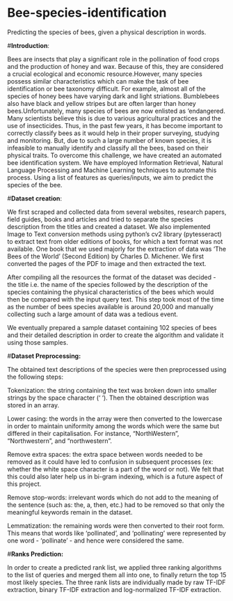 # Bee-species-identification
Predicting the species of bees, given a physical description in words. 


#**Introduction**:

Bees are insects that play a significant role in the pollination of food crops and the production of honey and wax. Because of this, they are considered a crucial ecological and economic resource.However, many species possess similar characteristics which can make the task of bee identification or bee taxonomy difficult. For example, almost all of the species of honey bees have varying dark and light striations. Bumblebees also have black and yellow stripes but are often larger than honey bees.Unfortunately, many species of bees are now enlisted as ‘endangered. Many scientists believe this is due to various agricultural practices and the use of insecticides. Thus, in the past few years, it has become important to correctly classify bees as it would help in their proper surveying, studying and monitoring. But, due to such a large number of known species, it is infeasible to manually identify and classify all the bees, based on their physical traits. 
To overcome this challenge, we have created an automated bee identification system. We have employed Information Retrieval, Natural Language Processing and Machine Learning techniques to automate this process. Using a list of features as queries/inputs, we aim to predict the species of the bee.

#**Dataset creation**:

We first scraped and collected data from several websites, research papers, field guides, books and articles and tried to separate the species description from the titles and created a dataset.
We also implemented Image to Text conversion methods using python’s cv2 library (pytesseract) to extract text from older editions of books, for which a text format was not available. One book that we used majorly for the extraction of data was ‘The Bees of the World’ (Second Edition) by Charles D. Michener. We first converted the pages of the PDF to image and then extracted the text.

After compiling all the resources the format of the dataset was decided - the title i.e. the name of the species followed by the description of the species containing the physical characteristics of the bees which would then be compared with the input query text. This step took most of the time as the number of bees species available is around 20,000 and manually collecting such a large amount of data was a tedious event. 

We eventually prepared a sample dataset containing 102 species of bees and their detailed description in order to create the algorithm and validate it using those samples. 


#**Dataset Preprocessing:**

The obtained text descriptions of the species were then preprocessed using the following steps:

Tokenization: the string containing the text was broken down into smaller strings by the space character (‘ ‘). Then the obtained description was stored in an array.  

Lower casing: the words in the array were then converted to the lowercase in order to maintain uniformity among the words which were the same but differed in their capitalisation. For instance, “NorthWestern”, “Northwestern”, and “northwestern”. 

Remove extra spaces: the extra space between words needed to be removed as it could have led to confusion in subsequent processes (ex: whether the white space character is a part of the word or not). We felt that this could also later help us in bi-gram indexing, which is a future aspect of this project.

Remove stop-words: irrelevant words which do not add to the meaning of the sentence (such as: the, a, then, etc.) had to be removed so that only the meaningful keywords remain in the dataset. 

Lemmatization: the remaining words were then converted to their root form. This means that words like ‘pollinated’, and  ‘pollinating’ were represented by one word - ‘pollinate’ - and hence were considered the same.


#**Ranks Prediction:**

In order to create a predicted rank list, we applied three ranking algorithms to the list of queries and merged them all into one, to finally return the top 15 most likely species. The three rank lists are individually made by raw TF-IDF extraction, binary TF-IDF extraction and log-normalized TF-IDF extraction.

